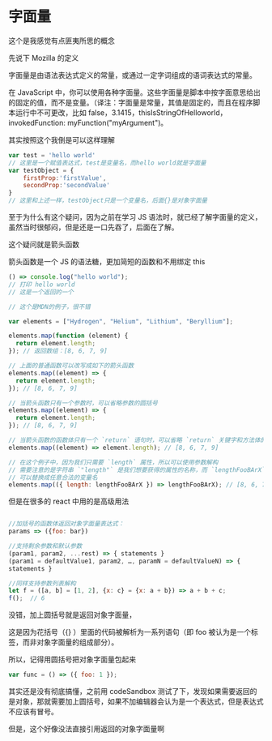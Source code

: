 # 字面量

这个是我感觉有点匪夷所思的概念

先说下 Mozilla 的定义

字面量是由语法表达式定义的常量，或通过一定字词组成的语词表达式的常量。

在 JavaScript 中，你可以使用各种字面量。这些字面量是脚本中按字面意思给出的固定的值，而不是变量。（译注：字面量是常量，其值是固定的，而且在程序脚本运行中不可更改，比如 false，3.1415，thisIsStringOfHelloworld，invokedFunction: myFunction("myArgument")。

其实按照这个我倒是可以这样理解

```JavaScript
var test = 'hello world'
// 这里是一个赋值表达式，test是变量名，而hello world就是字面量
var testObject = {
    firstProp:'firstValue',
    secondProp:'secondValue'
}
// 这里和上述一样，testObject只是一个变量名，后面{}是对象字面量
```

至于为什么有这个疑问，因为之前在学习 JS 语法时，就已经了解字面量的定义，虽然当时很郁闷，但是还是一口先吞了，后面在了解。

这个疑问就是箭头函数

箭头函数是一个 JS 的语法糖，更加简短的函数和不用绑定 this

```javascript
() => console.log("hello world");
// 打印 hello world
// 这是一个返回的一个

// 这个是MDN的例子，很不错

var elements = ["Hydrogen", "Helium", "Lithium", "Beryllium"];

elements.map(function (element) {
  return element.length;
}); // 返回数组：[8, 6, 7, 9]

// 上面的普通函数可以改写成如下的箭头函数
elements.map((element) => {
  return element.length;
}); // [8, 6, 7, 9]

// 当箭头函数只有一个参数时，可以省略参数的圆括号
elements.map((element) => {
  return element.length;
}); // [8, 6, 7, 9]

// 当箭头函数的函数体只有一个 `return` 语句时，可以省略 `return` 关键字和方法体的花括号
elements.map((element) => element.length); // [8, 6, 7, 9]

// 在这个例子中，因为我们只需要 `length` 属性，所以可以使用参数解构
// 需要注意的是字符串 `"length"` 是我们想要获得的属性的名称，而 `lengthFooBArX` 则只是个变量名，
// 可以替换成任意合法的变量名
elements.map(({ length: lengthFooBArX }) => lengthFooBArX); // [8, 6, 7, 9]
```

但是在很多的 react 中用的是高级用法

```js

//加括号的函数体返回对象字面量表达式：
params => ({foo: bar})

//支持剩余参数和默认参数
(param1, param2, ...rest) => { statements }
(param1 = defaultValue1, param2, …, paramN = defaultValueN) => {
statements }

//同样支持参数列表解构
let f = ([a, b] = [1, 2], {x: c} = {x: a + b}) => a + b + c;
f();  // 6

```

没错，加上圆括号就是返回对象字面量，

这是因为花括号（{} ）里面的代码被解析为一系列语句（即 foo 被认为是一个标签，而非对象字面量的组成部分）。

所以，记得用圆括号把对象字面量包起来

```js
var func = () => ({ foo: 1 });
```

其实还是没有彻底搞懂，之前用 codeSandbox 测试了下，发现如果需要返回的是对象，那就需要加上圆括号，如果不加编辑器会认为是一个表达式，但是表达式不应该有冒号。

但是，这个好像没法直接引用返回的对象字面量啊
